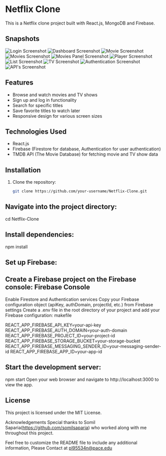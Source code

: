 # Netflix Clone

This is a Netflix clone project built with React.js, MongoDB and Firebase.

## Snapshots
![Login Screenshot](https://github.com/pariva123/Netflix-Clone/blob/9728b936725bff11144a4a69c795f5eab3cc8636/Login%20Page.png "Login Panel")
![Dashboard Screenshot](https://github.com/pariva123/Netflix-Clone/blob/9728b936725bff11144a4a69c795f5eab3cc8636/Dashboard.png "Dashboard Panel")
![Movie Screenshot](https://github.com/pariva123/Netflix-Clone/blob/9728b936725bff11144a4a69c795f5eab3cc8636/Movie.png "Movie Panel")
![Movies Screenshot](https://github.com/pariva123/Netflix-Clone/blob/9728b936725bff11144a4a69c795f5eab3cc8636/Movies%20Category(Action).png "Movies Panel")
![Movies Panel Screenshot](https://github.com/pariva123/Netflix-Clone/blob/9728b936725bff11144a4a69c795f5eab3cc8636/Movies.png "Movies Panel")
![Player Screenshot](https://github.com/pariva123/Netflix-Clone/blob/9728b936725bff11144a4a69c795f5eab3cc8636/Player.png "Player Panel")
![List Screenshot](https://github.com/pariva123/Netflix-Clone/blob/9728b936725bff11144a4a69c795f5eab3cc8636/my_list.png "List Panel")
![TV Screenshot](https://github.com/pariva123/Netflix-Clone/blob/9728b936725bff11144a4a69c795f5eab3cc8636/tv.png "TV Panel")
![Authentication Screenshot](https://github.com/pariva123/Netflix-Clone/blob/9728b936725bff11144a4a69c795f5eab3cc8636/Authentication%20Firebase.png "Authentication Panel")
![API's Screenshot](https://github.com/pariva123/Netflix-Clone/blob/9728b936725bff11144a4a69c795f5eab3cc8636/API's.png "API's")

## Features

- Browse and watch movies and TV shows
- Sign up and log in functionality
- Search for specific titles
- Save favorite titles to watch later
- Responsive design for various screen sizes

## Technologies Used

- React.js
- Firebase (Firestore for database, Authentication for user authentication)
- TMDB API (The Movie Database) for fetching movie and TV show data

## Installation

1. Clone the repository:
   ```sh
   git clone https://github.com/your-username/Netflix-Clone.git

## Navigate into the project directory:

cd Netflix-Clone

## Install dependencies:

npm install

## Set up Firebase:

## Create a Firebase project on the Firebase console: Firebase Console

Enable Firestore and Authentication services
Copy your Firebase configuration object (apiKey, authDomain, projectId, etc.) from Firebase settings
Create a .env file in the root directory of your project and add your Firebase configuration:
makefile

REACT_APP_FIREBASE_API_KEY=your-api-key
REACT_APP_FIREBASE_AUTH_DOMAIN=your-auth-domain
REACT_APP_FIREBASE_PROJECT_ID=your-project-id
REACT_APP_FIREBASE_STORAGE_BUCKET=your-storage-bucket
REACT_APP_FIREBASE_MESSAGING_SENDER_ID=your-messaging-sender-id
REACT_APP_FIREBASE_APP_ID=your-app-id

## Start the development server:

npm start
Open your web browser and navigate to http://localhost:3000 to view the app.

## License
This project is licensed under the MIT License.

Acknowledgements
Special thanks to Somil Saparia(https://github.com/somilsaparia) who worked along with me throughout this project.

Feel free to customize the README file to include any additional information, Please Contact at pl95534n@pace.edu
